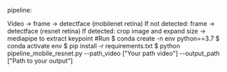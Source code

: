 
pipeline: 

Video -> frame -> detectface (mobilenet retina)
If not detected:
    frame -> detectface (resnet retina)
If detected:
  crop image and expand size -> mediapipe to extract keypoint
#Run 
$ conda create -n env python==3.7
$ conda activate env 
$ pip install -r requirements.txt
$ python pipeline_mobile_resnet.py --path_video ["Your path video"] --output_path ["Path to your output"]
